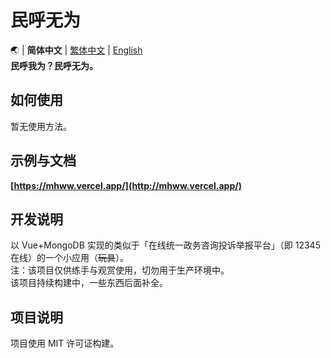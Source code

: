# 民呼无为
🌏 | **简体中文** | [繁体中文]() | [English]()<br>
**民呼我为？民呼无为。**
## 如何使用
暂无使用方法。
## 示例与文档
**[https://mhww.vercel.app/](http://mhww.vercel.app/)**
## 开发说明
以 Vue+MongoDB 实现的类似于「在线统一政务咨询投诉举报平台」（即 12345 在线）的一个小应用（~~玩具~~）。<br>
注：该项目仅供练手与观赏使用，切勿用于生产环境中。<br>
该项目持续构建中，一些东西后面补全。<br>
## 项目说明
项目使用 MIT 许可证构建。<br>
